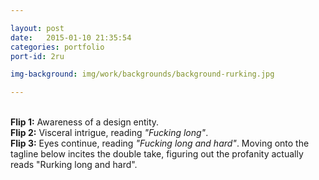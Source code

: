 ```yaml
---

layout: post
date:   2015-01-10 21:35:54
categories: portfolio
port-id: 2ru

img-background: img/work/backgrounds/background-rurking.jpg

---
```


<br><b>Flip 1:</b> Awareness of a design entity. 
<br><b>Flip 2:</b> Visceral intrigue, reading <i>"Fucking long"</i>.
<br><b>Flip 3:</b> Eyes continue, reading <i>"Fucking long and hard"</i>. Moving onto the tagline below incites the double take, figuring out the profanity actually reads "Rurking long and hard".